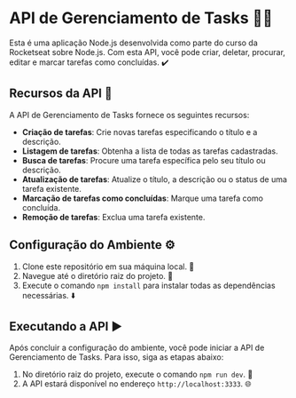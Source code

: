 # API de Gerenciamento de Tasks 👨‍💻

Esta é uma aplicação Node.js desenvolvida como parte do curso da Rocketseat sobre Node.js. Com esta API, você pode criar, deletar, procurar, editar e marcar tarefas como concluídas. ✔️

## Recursos da API 🚀

A API de Gerenciamento de Tasks fornece os seguintes recursos:

- **Criação de tarefas**: Crie novas tarefas especificando o título e a descrição.
- **Listagem de tarefas**: Obtenha a lista de todas as tarefas cadastradas.
- **Busca de tarefas**: Procure uma tarefa específica pelo seu título ou descrição.
- **Atualização de tarefas**: Atualize o título, a descrição ou o status de uma tarefa existente.
- **Marcação de tarefas como concluídas**: Marque uma tarefa como concluída.
- **Remoção de tarefas**: Exclua uma tarefa existente.

## Configuração do Ambiente ⚙️

1. Clone este repositório em sua máquina local. 🔄
2. Navegue até o diretório raiz do projeto. 📂
3. Execute o comando `npm install` para instalar todas as dependências necessárias. ⬇️

## Executando a API ▶️

Após concluir a configuração do ambiente, você pode iniciar a API de Gerenciamento de Tasks. Para isso, siga as etapas abaixo:

1. No diretório raiz do projeto, execute o comando `npm run dev`. 🚀
2. A API estará disponível no endereço `http://localhost:3333`. 🌐
